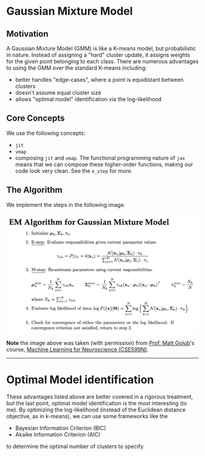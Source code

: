# Gaussian Mixture Model

## Motivation

A Gaussian Mixture Model (GMM) is like a K-means model, but probabilistic in nature. Instead of assigning a "hard" 
cluster update, it assigns weights for the given point belonging to each class. There are numerous advantages to using
the GMM over the standard K-means including:

- better handles "edge-cases", where a point is equidistant between clusters
- doesn't assume equal cluster size
- allows "optimal model" identification via the log-likelihood

## Core Concepts

We use the following concepts:

- `jit`
- `vmap`
- composing `jit` and `vmap`. The functional programming nature of `jax` means that we can compose these higher-order functions, making our code look very clean. See the `e_step` for more. 

## The Algorithm

We implement the steps in the following image. 

![](assets/gmm_alg.png)

**Note** the image above was taken (with permission) from [Prof. Matt Golub](https://homes.cs.washington.edu/~mgolub/)'s course, [Machine Learning for Neuroscience (CSE599N)](https://courses.cs.washington.edu/courses/cse599n/24sp/).

---

# Optimal Model identification

These advantages listed above are better covered in a rigorous treatment, but the last point, optimal model identification
is the most interesting (to me). By optimizing the log-likelihood (instead of the Euclidean distance objective, as in k-means),
we can use some frameworks like the

- Bayesian Information Criterion (BIC)
- Akaike Information Criterion (AIC)

to determine the optimal number of clusters to specify.